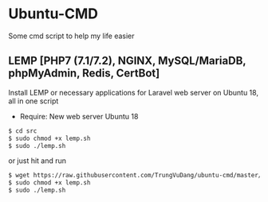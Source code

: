 # Ubuntu-CMD

Some cmd script to help my life easier

## LEMP [PHP7 (7.1/7.2), NGINX, MySQL/MariaDB, phpMyAdmin, Redis, CertBot]

Install LEMP or necessary applications for Laravel web server on Ubuntu 18, all in one script
- Require: New web server Ubuntu 18

```sh
$ cd src
$ sudo chmod +x lemp.sh
$ sudo ./lemp.sh
```

or just hit and run 
```sh
$ wget https://raw.githubusercontent.com/TrungVuDang/ubuntu-cmd/master/src/lemp.sh lemp.sh
$ sudo chmod +x lemp.sh
$ sudo ./lemp.sh
```